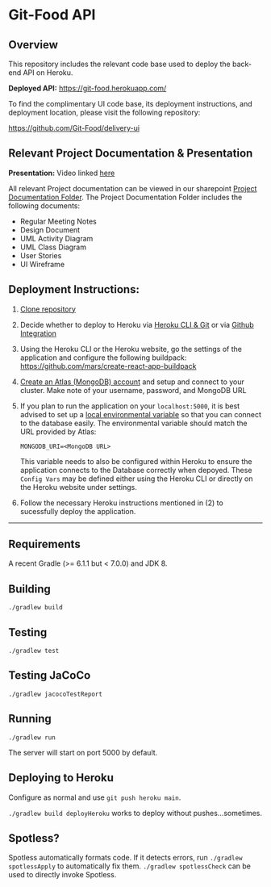 # Git-Food API

## Overview
This repository includes the relevant code base used to deploy the back-end API on Heroku. 

**Deployed API:** https://git-food.herokuapp.com/

To find the complimentary UI code base, its deployment instructions, and deployment location, please visit the following repository: 

https://github.com/Git-Food/delivery-ui

## Relevant Project Documentation & Presentation

**Presentation:** Video linked [here](www.youtube.com)

All relevant Project documentation can be viewed in our sharepoint [Project Documentation Folder](https://northeastern.sharepoint.com/:f:/s/Fit/ElOVh2COQF1HiinugLhexDsBWroZ5DJ4_e9nemJrSCzguw?e=gizhMW). The Project Documentation Folder includes the following documents:
* Regular Meeting Notes
* Design Document
* UML Activity Diagram
* UML Class Diagram
* User Stories
* UI Wireframe

## Deployment Instructions:
1) [Clone repository](https://docs.github.com/en/free-pro-team@latest/github/creating-cloning-and-archiving-repositories/cloning-a-repository)
2) Decide whether to deploy to Heroku via [Heroku CLI & Git](https://devcenter.heroku.com/articles/git) or via [Github Integration](https://devcenter.heroku.com/articles/github-integration)
3) Using the Heroku CLI or the Heroku website, go the settings of the application and configure the following buildpack: https://github.com/mars/create-react-app-buildpack
4) [Create an Atlas (MongoDB) account](https://docs.atlas.mongodb.com/getting-started) and setup and connect to your cluster. Make note of your username, password, and MongoDB URL
5) If you plan to run the application on your `localhost:5000`, it is best advised to set up a [local environmental variable](https://flaviocopes.com/shell-environment-variables/) so that you can connect to the database easily. The environmental variable should match the URL provided by Atlas:
    ```
    MONGODB_URI=<MongoDB URL>
    ```

    This variable needs to also be configured within Heroku to ensure the application connects to the Database correctly when depoyed. These `Config Vars` may be defined either using the Heroku CLI or directly on the Heroku website under settings.

6) Follow the necessary Heroku instructions mentioned in (2) to sucessfully deploy the application.

---

## Requirements

A recent Gradle (>= 6.1.1 but < 7.0.0) and JDK 8.

## Building

`./gradlew build`

## Testing

`./gradlew test`

## Testing JaCoCo

`./gradlew jacocoTestReport`

## Running

`./gradlew run`

The server will start on port 5000 by default.

## Deploying to Heroku

Configure as normal and use `git push heroku main`.

`./gradlew build deployHeroku` works to deploy without pushes...sometimes.

## Spotless?

Spotless automatically formats code. If it detects errors, run `./gradlew spotlessApply`
to automatically fix them. `./gradlew spotlessCheck` can be used to directly invoke
Spotless.
